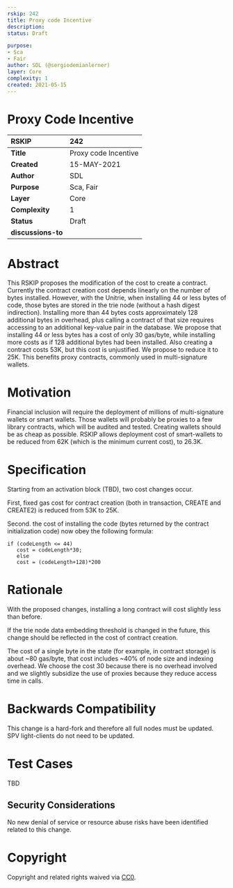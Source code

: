 ```yaml
---
rskip: 242
title: Proxy code Incentive
description: 
status: Draft

purpose:
- Sca
- Fair
author: SDL (@sergiodemianlerner)
layer: Core
complexity: 1
created: 2021-05-15
---
```

# Proxy Code Incentive

|RSKIP          |242           |
| :------------ |:-------------|
|**Title**      |Proxy code Incentive|
|**Created**    |15-MAY-2021 |
|**Author**     |SDL |
|**Purpose**    |Sca, Fair |
|**Layer**      |Core |
|**Complexity** |1 |
|**Status**     |Draft |
|**discussions-to**     ||

# **Abstract**

This RSKIP proposes the modification of the cost to create a contract. Currently the contract creation cost depends linearly on the number of bytes installed. However, with the Unitrie, when installing 44 or less bytes of code, those bytes are stored in the trie node (without a hash digest indirection). Installing more than 44 bytes costs approximately 128 additional bytes in overhead, plus calling a contract of that size requires accessing to an additional key-value pair in the database. We propose that installing 44 or less bytes has a cost of only 30 gas/byte, while installing more costs as if 128 additional bytes had been installed. Also creating a contract costs 53K, but this cost is unjustified. We propose to reduce it to 25K. This benefits proxy contracts, commonly used in multi-signature wallets.

# **Motivation**

Financial inclusion will require the deployment of millions of multi-signature wallets or smart wallets. Those wallets will probably be proxies to a few library contracts, which will be audited and tested. Creating wallets should be as cheap as possible. RSKIP allows deployment cost of smart-wallets to be reduced from 62K (which is the minimum current cost), to 26.3K. 


# **Specification**

Starting from an activation block (TBD), two cost changes occur.

First, fixed gas cost for contract creation (both in transaction, CREATE and CREATE2) is reduced from 53K to 25K.

Second. the cost of installing the code (bytes returned by the contract initialization code) now obey the following formula:

```
if (codeLength <= 44)
   cost = codeLength*30;
   else
   cost = (codeLength+128)*200
```




# Rationale

With the proposed changes, installing a long contract will cost slightly less than before.

If the trie node data embedding threshold is changed in the future, this change should be reflected in the cost of contract creation.

The cost of a single byte in the state (for example, in contract storage) is about  ~80 gas/byte, that cost includes ~40% of node size and indexing overhead. We choose the cost 30 because there is no overhead involved and we slightly subsidize the use of proxies because they reduce access time in calls.

# Backwards Compatibility

This change is a hard-fork and therefore all full nodes must be updated. SPV light-clients do not need to be updated. 

# Test Cases

TBD

## Security Considerations

No new denial of service or resource abuse risks have been identified related to this change.


# **Copyright**

Copyright and related rights waived via [CC0](https://creativecommons.org/publicdomain/zero/1.0/).
